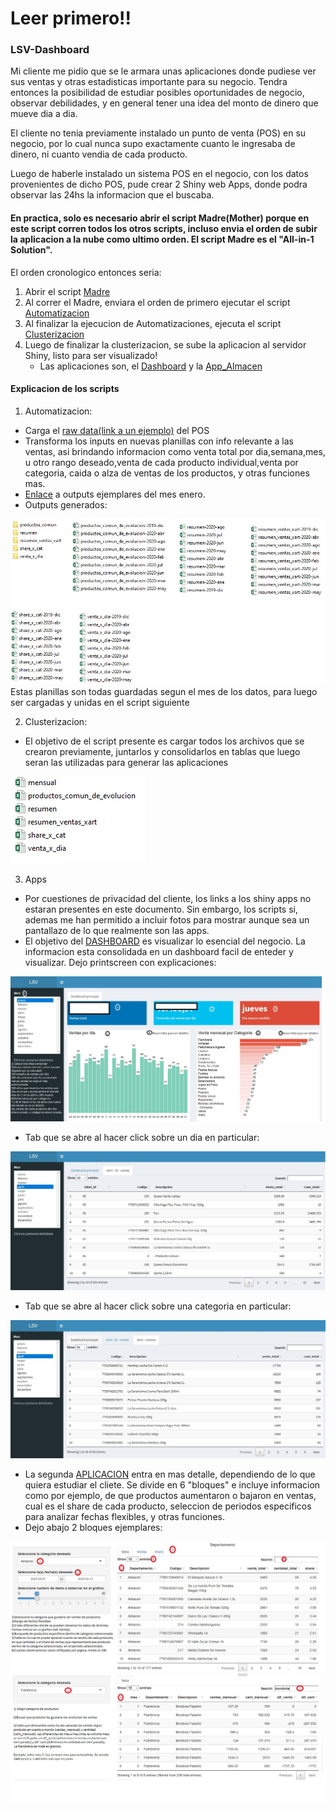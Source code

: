 # Leer primero!!

### LSV-Dashboard

Mi cliente me pidio que se le armara unas aplicaciones donde pudiese ver sus ventas y otras estadisticas importante para su negocio. Tendra entonces la posibilidad de
estudiar posibles oportunidades de negocio, observar debilidades, y en general tener una idea del monto de dinero que mueve dia a dia.

El cliente no tenia previamente instalado un punto de venta (POS) en su negocio, por lo cual nunca supo exactamente cuanto le ingresaba de dinero, ni cuanto vendia de cada producto.

Luego de haberle instalado un sistema POS en el negocio, con los datos provenientes de dicho POS, pude crear 2 Shiny web Apps, donde podra observar las 24hs la informacion que el buscaba.

#### En practica, solo es necesario abrir el script Madre(Mother) porque en este script corren todos los otros scripts, incluso envia el orden de subir la aplicacion a la nube como ultimo orden. El script Madre es el "All-in-1 Solution".
  El orden cronologico entonces seria:
  1) Abrir el script [Madre](https://github.com/Damian324/Data-Science-Portfolio/blob/master/Proyectos_propios/LSV-dashboard/Mother_v2.R)
  2) Al correr el Madre, enviara el orden de primero ejecutar el script [Automatizacion](https://github.com/Damian324/Data-Science-Portfolio/blob/master/Proyectos_propios/LSV-dashboard/Automatizacion_v3.R)
  3) Al finalizar la ejecucion de Automatizaciones, ejecuta el script [Clusterizacion](https://github.com/Damian324/Data-Science-Portfolio/blob/master/Proyectos_propios/LSV-dashboard/Clusterizacion_v2.1.R)
  4) Luego de finalizar la clusterizacion, se sube la aplicacion al servidor Shiny, listo para ser visualizado!
      * Las aplicaciones son, el [Dashboard](https://github.com/Damian324/Data-Science-Portfolio/blob/master/Proyectos_propios/LSV-dashboard/app_dashboard.R) y la [App_Almacen](https://github.com/Damian324/Data-Science-Portfolio/blob/master/Proyectos_propios/LSV-dashboard/app_almacen.R)

  
#### Explicacion de los scripts

1) Automatizacion: 
  * Carga el [raw data(link a un ejemplo)](https://github.com/Damian324/Data-Science-Portfolio/blob/master/Proyectos_propios/LSV-dashboard/ejemplos/ene_2.xlsx) del POS
  * Transforma los inputs en nuevas planillas con info relevante a las ventas, asi brindando informacion como venta total por dia,semana,mes, u otro rango deseado,venta de cada producto individual,venta por categoria, caida o alza de ventas de los productos, y otras funciones mas.
  * [Enlace](https://github.com/Damian324/Data-Science-Portfolio/tree/master/Proyectos_propios/LSV-dashboard/ejemplos) a outputs ejemplares del mes enero.
  * Outputs generados:
<img alt= "Outputs generados por script automatizacion" src="https://raw.githubusercontent.com/Damian324/Data-Science-Portfolio/master/Proyectos_propios/LSV-dashboard/imagenes/outputs.jpg">
  Estas planillas son todas guardadas segun el mes de los datos, para luego ser cargadas y unidas en el script siguiente
  
  
2) Clusterizacion:
  * El objetivo de el script presente es cargar todos los archivos que se crearon previamente, juntarlos y consolidarlos en tablas que luego seran las utilizadas para generar las aplicaciones
<img alt="Outputs del script clusterizacion" src="https://github.com/Damian324/Data-Science-Portfolio/blob/master/Proyectos_propios/LSV-dashboard/imagenes/clusterizacion.jpg">  

3) Apps
  * Por cuestiones de privacidad del cliente, los links a los shiny apps no estaran presentes en este documento. Sin embargo, los scripts si, ademas me han permitido a incluir fotos para mostrar aunque sea un pantallazo de lo que realmente son las apps.
  * El objetivo del [DASHBOARD](https://github.com/Damian324/Data-Science-Portfolio/blob/master/Proyectos_propios/LSV-dashboard/app_dashboard.R) es visualizar lo esencial del negocio. La informacion esta consolidada en un dashboard facil de enteder y visualizar. Dejo printscreen con explicaciones:
 <img src="https://github.com/Damian324/Data-Science-Portfolio/blob/master/Proyectos_propios/LSV-dashboard/imagenes/app_dashboard_1.jpg">
 
  * Tab que se abre al hacer click sobre un dia en particular:
 <img src="https://github.com/Damian324/Data-Science-Portfolio/blob/master/Proyectos_propios/LSV-dashboard/imagenes/app_dashboard_dia.jpg">
 
  * Tab que se abre al hacer click sobre una categoria en particular:
 <img src="https://github.com/Damian324/Data-Science-Portfolio/blob/master/Proyectos_propios/LSV-dashboard/imagenes/app_dashboard_cat.jpg">
 
  * La segunda [APLICACION](https://github.com/Damian324/Data-Science-Portfolio/blob/master/Proyectos_propios/LSV-dashboard/app_almacen.R) entra en mas detalle, dependiendo de lo que quiera estudiar el cliete. Se divide en 6 "bloques" e incluye informacion como por ejemplo, de que productos aumentaron o bajaron en ventas, cual es el share de cada producto, seleccion de periodos especificos para analizar fechas flexibles, y otras funciones.
  * Dejo abajo 2 bloques ejemplares:
  <img src="https://raw.githubusercontent.com/Damian324/Data-Science-Portfolio/master/Proyectos_propios/LSV-dashboard/imagenes/app_almacen_cat.jpg">
  <img src="https://raw.githubusercontent.com/Damian324/Data-Science-Portfolio/master/Proyectos_propios/LSV-dashboard/imagenes/app_almacen_dif.jpg">
 
 
 
 
 
 
 
 
 
 
 
 

